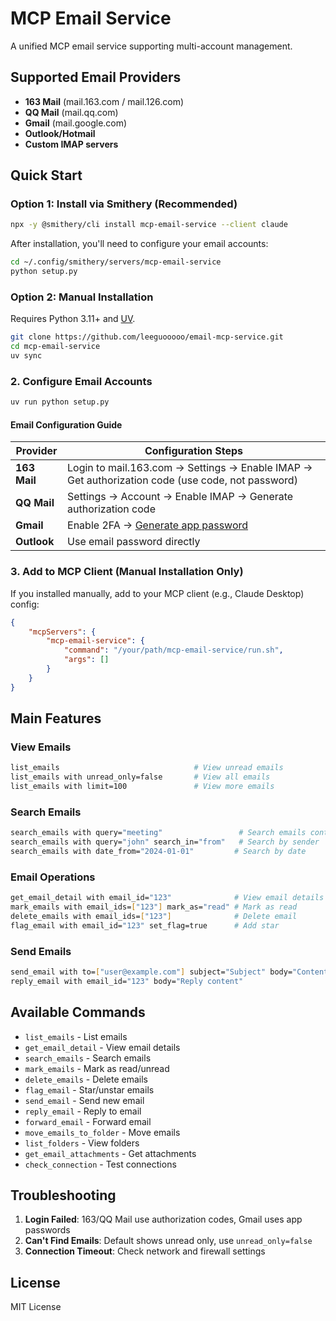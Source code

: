 # MCP Email Service

A unified MCP email service supporting multi-account management.

## Supported Email Providers

- **163 Mail** (mail.163.com / mail.126.com)
- **QQ Mail** (mail.qq.com)  
- **Gmail** (mail.google.com)
- **Outlook/Hotmail**
- **Custom IMAP servers**

## Quick Start

### Option 1: Install via Smithery (Recommended)

```bash
npx -y @smithery/cli install mcp-email-service --client claude
```

After installation, you'll need to configure your email accounts:
```bash
cd ~/.config/smithery/servers/mcp-email-service
python setup.py
```

### Option 2: Manual Installation

Requires Python 3.11+ and [UV](https://github.com/astral-sh/uv).

```bash
git clone https://github.com/leeguooooo/email-mcp-service.git
cd mcp-email-service
uv sync
```

### 2. Configure Email Accounts

```bash
uv run python setup.py
```

#### Email Configuration Guide

| Provider | Configuration Steps |
|----------|-------------------|
| **163 Mail** | Login to mail.163.com → Settings → Enable IMAP → Get authorization code (use code, not password) |
| **QQ Mail** | Settings → Account → Enable IMAP → Generate authorization code |
| **Gmail** | Enable 2FA → [Generate app password](https://myaccount.google.com/apppasswords) |
| **Outlook** | Use email password directly |

### 3. Add to MCP Client (Manual Installation Only)

If you installed manually, add to your MCP client (e.g., Claude Desktop) config:

```json
{
    "mcpServers": {
        "mcp-email-service": {
            "command": "/your/path/mcp-email-service/run.sh",
            "args": []
        }
    }
}
```

## Main Features

### View Emails
```bash
list_emails                              # View unread emails
list_emails with unread_only=false       # View all emails
list_emails with limit=100               # View more emails
```

### Search Emails
```bash
search_emails with query="meeting"                 # Search emails containing "meeting"
search_emails with query="john" search_in="from"   # Search by sender
search_emails with date_from="2024-01-01"         # Search by date
```

### Email Operations
```bash
get_email_detail with email_id="123"              # View email details
mark_emails with email_ids=["123"] mark_as="read" # Mark as read
delete_emails with email_ids=["123"]              # Delete email
flag_email with email_id="123" set_flag=true      # Add star
```

### Send Emails
```bash
send_email with to=["user@example.com"] subject="Subject" body="Content"
reply_email with email_id="123" body="Reply content"
```

## Available Commands

- `list_emails` - List emails
- `get_email_detail` - View email details
- `search_emails` - Search emails
- `mark_emails` - Mark as read/unread
- `delete_emails` - Delete emails
- `flag_email` - Star/unstar emails
- `send_email` - Send new email
- `reply_email` - Reply to email
- `forward_email` - Forward email
- `move_emails_to_folder` - Move emails
- `list_folders` - View folders
- `get_email_attachments` - Get attachments
- `check_connection` - Test connections

## Troubleshooting

1. **Login Failed**: 163/QQ Mail use authorization codes, Gmail uses app passwords
2. **Can't Find Emails**: Default shows unread only, use `unread_only=false`
3. **Connection Timeout**: Check network and firewall settings

## License

MIT License